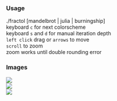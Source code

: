 
### Usage
./fractol [mandelbrot | julia | burningship]  
keyboard ```c``` for next colorscheme  
keyboard ```s``` and ```d``` for manual iteration depth  
```left click``` drag or ```arrows``` to move  
```scroll``` to zoom  
zoom works until double rounding error  

### Images
![](img/mandelbrot.gif)  
![](img/julia.gif)  
![](img/burningship.gif)  
